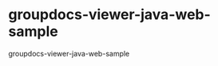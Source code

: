 groupdocs-viewer-java-web-sample
================================

groupdocs-viewer-java-web-sample
